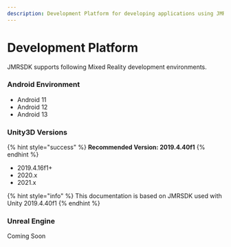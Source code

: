 ```yaml
---
description: Development Platform for developing applications using JMRSDK
---
```


# Development Platform

JMRSDK supports following Mixed Reality development environments.

### Android Environment

* Android 11
* Android 12
* Android 13

### Unity3D Versions

{% hint style="success" %}
**Recommended Version: 2019.4.40f1**
{% endhint %}

* 2019.4.16f1+
* 2020.x
* 2021.x

{% hint style="info" %}
This documentation is based on JMRSDK used with Unity 2019.4.40f1
{% endhint %}

### Unreal Engine

Coming Soon
